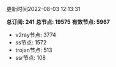 更新时间2022-08-03 12:13:31

**总订阅: 241**
**总节点: 19575**
**有效节点: 5967**
- v2ray节点: 3774
- ss节点: 1572
- trojan节点: 513
- ssr节点: 108
